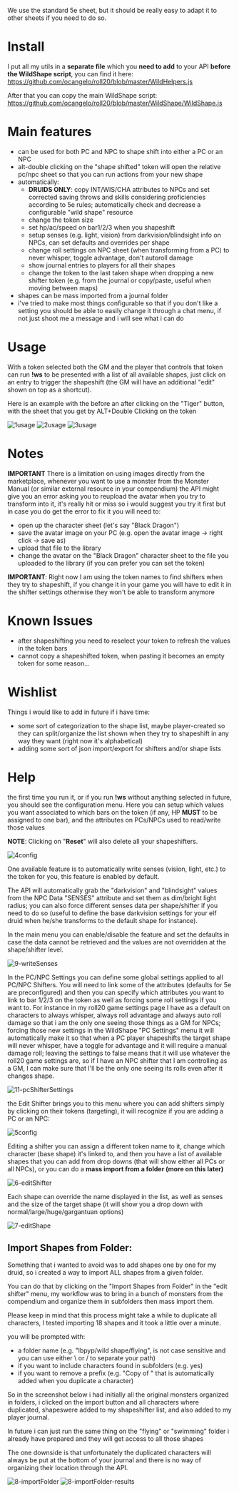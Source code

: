 We use the standard 5e sheet, but it should be really easy to adapt it to other sheets if you need to do so.

# Install
I put all my utils in a **separate file** which you **need to add** to your API **before the WildShape script**, you can find it here: https://github.com/ocangelo/roll20/blob/master/WildHelpers.js

After that you can copy the main WildShape script: https://github.com/ocangelo/roll20/blob/master/WildShape/WildShape.js

# Main features
* can be used for both PC and NPC to shape shift into either a PC or an NPC
* alt-double clicking on the "shape shifted" token will open the relative pc/npc sheet so that you can run actions from your new shape
* automatically:
	* **DRUIDS ONLY**: copy INT/WIS/CHA attributes to NPCs and set corrected saving throws and skills considering proficiencies according to 5e rules; automatically check and decrease a configurable "wild shape" resource    
    * change the token size
    * set hp/ac/speed on bar1/2/3 when you shapeshift
    * setup senses (e.g. light, vision) from darkvision/blindsight info on NPCs, can set defaults and overrides per shape
    * change roll settings on NPC sheet (when transforming from a PC) to never whisper, toggle advantage, don't autoroll damage
    * show journal entries to players for all their shapes
    * change the token to the last taken shape when dropping a new shifter token (e.g. from the journal or copy/paste, useful when moving between maps)
* shapes can be mass imported from a journal folder
* i've tried to make most things configurable so that if you don't like a setting you should be able to easily change it through a chat menu, if not just shoot me a message and i will see what i can do

# Usage
With a token selected both the GM and the player that controls that token can run **!ws** to be presented with a list of all available shapes, just click on an entry to trigger the shapeshift (the GM will have an additional "edit" shown on top as a shortcut).

Here is an example with the before an after clicking on the "Tiger" button, with the sheet that you get by ALT+Double Clicking on the token

![1usage](https://github.com/ocangelo/roll20/blob/master/WildShape/images/1-usage.JPG)
![2usage](https://github.com/ocangelo/roll20/blob/master/WildShape/images/2-usage.JPG)
![3usage](https://github.com/ocangelo/roll20/blob/master/WildShape/images/3-usage.JPG)

# Notes
**IMPORTANT** There is a limitation on using images directly from the marketplace, whenever you want to use a monster from the Monster Manual (or similar external resource in your compendium) the API might give you an error asking you to reupload the avatar when you try to transform into it, it's really hit or miss so i would suggest you try it first but in case you do get the error to fix it you will need to:

* open up the character sheet (let's say "Black Dragon")
* save the avatar image on your PC (e.g. open the avatar image -> right click -> save as)
* upload that file to the library
* change the avatar on the "Black Dragon" character sheet to the file you uploaded to the library (if you can prefer you can set the token)

**IMPORTANT**: Right now I am using the token names to find shifters when they try to shapeshift, if you change it in your game you will have to edit it in the shifter settings otherwise they won't be able to transform anymore

# Known Issues
* after shapeshifting you need to reselect your token to refresh the values in the token bars
* cannot copy a shapeshifted token, when pasting it becomes an empty token for some reason... 

# Wishlist
Things i would like to add in future if i have time:
* some sort of categorization to the shape list, maybe player-created so they can split/organize the list shown when they try to shapeshift in any way they want (right now it's alphabetical)
* adding some sort of json import/export for shifters and/or shape lists

# Help

the first time you run it, or if you run **!ws** without anything selected in future, you should see the configuration menu.
Here you can setup which values you want associated to which bars on the token (if any, HP **MUST** to be assigned to one bar), and the attributes on PCs/NPCs used to read/write those values

**NOTE**: Clicking on "**Reset**" will also delete all your shapeshifters.

![4config](https://github.com/ocangelo/roll20/blob/master/WildShape/images/4-config.JPG)

One available feature is to automatically write senses (vision, light, etc.) to the token for you, this feature is enabled by default.

The API will automatically grab the "darkvision" and "blindsight" values from the NPC Data "SENSES" attribute and set them as dim/bright light radius; you can also force different senses data per shape/shifter if you need to do so (useful to define the base darkvision settings for your elf druid when he/she transforms to the default shape for instance).

In the main menu you can enable/disable the feature and set the defaults in case the data cannot be retrieved and the values are not overridden at the shape/shifter level.

![9-writeSenses](https://github.com/ocangelo/roll20/blob/master/WildShape/images/9-writeSenses.JPG)

In the PC/NPC Settings you can define some global settings applied to all PC/NPC Shifters.
You will need to link some of the attributes (defaults for 5e are preconfigured) and then you can specify which attributes you want to link to bar 1/2/3 on the token as well as forcing some roll settings if you want to.
For instance in my roll20 game settings page I have as a default on characters to always whisper, always roll advantage and always auto roll damage so that i am the only one seeing those things as a GM for NPCs; forcing those new settings in the WildShape "PC Settings" menu it will automatically make it so that when a PC player shapeshifts the target shape will never whisper, have a toggle for advantage and it will require a manual damage roll; leaving the settings to false means that it will use whatever the roll20 game settings are, so if I have an NPC shifter that I am controlling as a GM, I can make sure that I'll be the only one seeing its rolls even after it changes shape.

![11-pcShifterSettings](https://github.com/ocangelo/roll20/blob/master/WildShape/images/11-pcShifterSettings.JPG)

the Edit Shifter brings you to this menu where you can add shifters simply by clicking on their tokens (targeting), it will recognize if you are adding a PC or an NPC:

![5config](https://github.com/ocangelo/roll20/blob/master/WildShape/images/5-config.JPG)

Editing a shifter you can assign a different token name to it, change which character (base shape) it's linked to, and then you have a list of available shapes that you can add from drop downs (that will show either all PCs or all NPCs), or you can do a **mass import from a folder (more on this later)**

![6-editShifter](https://github.com/ocangelo/roll20/blob/master/WildShape/images/6-editShifter.JPG)

Each shape can override the name displayed in the list, as well as senses and the size of the target shape (it will show you a drop down with normal/large/huge/gargantuan options)

![7-editShape](https://github.com/ocangelo/roll20/blob/master/WildShape/images/7-editShape.JPG)

## Import Shapes from Folder:

Something that i wanted to avoid was to add shapes one by one for my druid, so i created a way to import ALL shapes from a given folder.

You can do that by clicking on the "Import Shapes from Folder" in the "edit shifter" menu, my workflow was to bring in a bunch of monsters from the compendium and  organize them in subfolders then mass import them.

Please keep in mind that this process might take a while to duplicate all characters, I tested importing 18 shapes and it took a little over a minute.

you will be prompted with:

* a folder name (e.g. "lbpyp/wild shape/flying", is not case sensitive and you can use either \ or / to separate your path)
* if you want to include characters found in subfolders (e.g. yes)
* if you want to remove a prefix (e.g. "Copy of " that is automatically added when you duplicate a character)

So in the screenshot below i had initially all the original monsters organized in folders, i clicked on the import button and all characters where duplicated, shapeswere added to my shapeshifter list, and also added to my player journal.

In future i can just run the same thing on the "flying" or "swimming" folder i already have prepared and they will get access to all those shapes

The one downside is that unfortunately the duplicated characters will always be put at the bottom of your journal and there is no way of organizing their location through the API.

![8-importFolder](https://github.com/ocangelo/roll20/blob/master/WildShape/images/8-importFolder.JPG)
![8-importFolder-results](https://github.com/ocangelo/roll20/blob/master/WildShape/images/8-importFolder-results.JPG)
